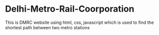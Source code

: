 # Delhi-Metro-Rail-Coorporation
This is DMRC website using html, css, javascript which is used to find the shortest path between two metro stations
